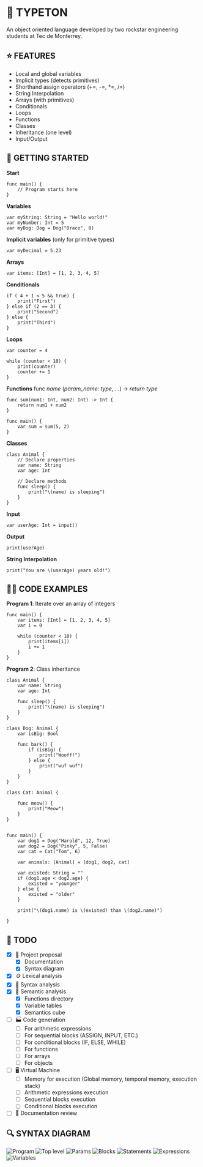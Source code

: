 # 🦭 TYPETON
An object oriented language developed by two rockstar engineering students at Tec de Monterrey.

## ⭐️ FEATURES
- Local and global variables
- Implicit types (detects primitives)
- Shorthand assign operators (+=, -=, *=, /=)
- String Interpolation
- Arrays (with primitives)
- Conditionals
- Loops
- Functions
- Classes
- Inheritance (one level)
- Input/Output

## 🚗 GETTING STARTED
**Start**
```
func main() {
    // Program starts here
}
```

**Variables**
```
var myString: String = "Hello world!"
var myNumber: Int = 5
var myDog: Dog = Dog("Draco", 8)
```

**Implicit variables** (only for primitive types)
```
var myDecimal = 5.23
```

**Arrays**
```
var items: [Int] = [1, 2, 3, 4, 5]
```

**Conditionals**
```
if ( 4 + 1 < 5 && true) {
    print("First")
} else if (2 == 3) {
    print("Second")
} else {
    print("Third")
}
```

**Loops**
```
var counter = 4

while (counter < 10) {
    print(counter)
    counter += 1
}
```


**Functions** 
func *name* (*param_name: type*, ...) -> *return type*
```
func sum(num1: Int, num2: Int) -> Int {
    return num1 + num2
}

func main() {
    var sum = sum(5, 2)
}
```

**Classes**
```
class Animal {
    // Declare properties
    var name: String
    var age: Int
    
    // Declare methods
    func sleep() {
        print("\(name) is sleeping")
    }
}
```

**Input**
```
var userAge: Int = input()
```

**Output**
```
print(userAge)
```

**String Interpolation**
```
print("You are \(userAge) years old!")
```

## 👨‍💻 CODE EXAMPLES


**Program 1**: Iterate over an array of integers
```
func main() {
    var items: [Int] = [1, 2, 3, 4, 5]
    var i = 0

    while (counter < 10) {
        print(items[i])
        i += 1
    }
}
```

**Program 2**: Class inheritance
```
class Animal {
    var name: String
    var age: Int

    func sleep() {
        print("\(name) is sleeping")
    }
}

class Dog: Animal {
    var isBig: Bool

    func bark() {
        if (isBig) {
            print("Wooff!")
        } else {
            print("wuf wuf")
        }
    }
}

class Cat: Animal {
    
    func meow() {
        print("Meow")
    }
}

 
func main() {
    var dog1 = Dog("Harold", 12, True)
    var dog2 = Dog("Pinky", 5, False)
    var cat = Cat("Tom", 6)

    var animals: [Animal] = [dog1, dog2, cat]
    
    var existed: String = ""
    if (dog1.age < dog2.age) {
        existed = "younger"
    } else {
        existed = "older"
    }
    
    print("\(dog1.name) is \(existed) than \(dog2.name)")

}
```

## 📝 TODO
- [x] 💍 Project proposal
    - [x] Documentation
    - [x] Syntax diagram
- [x] 🪙 Lexical analysis
- [x] 📖 Syntax analysis
- [x] 🧠 Semantic analysis
    - [x] Functions directory
    - [x] Variable tables
    - [x] Semantics cube
- [ ] 🏭 Code generation 
    - [ ] For arithmetic expressions
    - [ ] For sequential blocks (ASSIGN, INPUT, ETC.)
    - [ ] For conditional blocks (IF, ELSE, WHILE)
    - [ ] For functions
    - [ ] For arrays
    - [ ] For objects
- [ ] 🖥 Virtual Machine
    - [ ] Memory for execution (Global memory, temporal memory, execution stack)
    - [ ] Arithmetic expressions execution
    - [ ] Sequential blocks execution
    - [ ] Conditional blocks execution
- [ ] 🏁 Documentation review

## 🔍 SYNTAX DIAGRAM
![Program](/diagram/program.png)
![Top level](/diagram/top_level.png)
![Params](/diagram/params.png)
![Blocks](/diagram/blocks.png)
![Statements](/diagram/statements.png)
![Expressions](/diagram/expressions.png)
![Variables](/diagram/variables.png)
